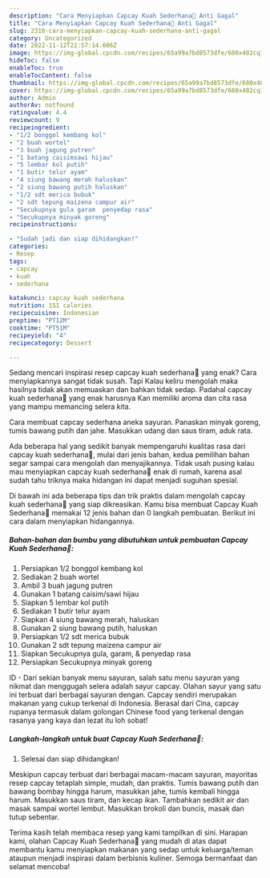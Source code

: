 ```yaml
---
description: "Cara Menyiapkan Capcay Kuah Sederhana🥗 Anti Gagal"
title: "Cara Menyiapkan Capcay Kuah Sederhana🥗 Anti Gagal"
slug: 2310-cara-menyiapkan-capcay-kuah-sederhana-anti-gagal
category: Uncategorized
date: 2022-11-12T22:57:14.606Z
image: https://img-global.cpcdn.com/recipes/65a99a7bd8573dfe/680x482cq70/capcay-kuah-sederhana-foto-resep-utama.jpg
hideToc: false
enableToc: true
enableTocContent: false
thumbnail: https://img-global.cpcdn.com/recipes/65a99a7bd8573dfe/680x482cq70/capcay-kuah-sederhana-foto-resep-utama.jpg
cover: https://img-global.cpcdn.com/recipes/65a99a7bd8573dfe/680x482cq70/capcay-kuah-sederhana-foto-resep-utama.jpg
author: Admin
authorAv: notfound
ratingvalue: 4.4
reviewcount: 9
recipeingredient:
- "1/2 bonggol kembang kol"
- "2 buah wortel"
- "3 buah jagung putren"
- "1 batang caisimsawi hijau"
- "5 lembar kol putih"
- "1 butir telur ayam"
- "4 siung bawang merah haluskan"
- "2 siung bawang putih haluskan"
- "1/2 sdt merica bubuk"
- "2 sdt tepung maizena campur air"
- "Secukupnya gula garam  penyedap rasa"
- "Secukupnya minyak goreng"
recipeinstructions:

- "Sudah jadi dan siap dihidangkan!"
categories:
- Resep
tags:
- capcay
- kuah
- sederhana

katakunci: capcay kuah sederhana 
nutrition: 151 calories
recipecuisine: Indonesian
preptime: "PT12M"
cooktime: "PT51M"
recipeyield: "4"
recipecategory: Dessert

---
```



Sedang mencari inspirasi resep capcay kuah sederhana🥗 yang enak? Cara menyiapkannya sangat tidak susah. Tapi Kalau keliru mengolah maka hasilnya tidak akan memuaskan dan bahkan tidak sedap. Padahal capcay kuah sederhana🥗 yang enak harusnya Kan memiliki aroma dan cita rasa yang mampu memancing selera kita.


Cara membuat capcay sederhana aneka sayuran. Panaskan minyak goreng, tumis bawang putih dan jahe. Masukkan udang dan saus tiram, aduk rata.

Ada beberapa hal yang sedikit banyak mempengaruhi kualitas rasa dari capcay kuah sederhana🥗, mulai dari jenis bahan, kedua pemilihan bahan segar sampai cara mengolah dan menyajikannya. Tidak usah pusing kalau mau menyiapkan capcay kuah sederhana🥗 enak di rumah, karena asal sudah tahu triknya maka hidangan ini dapat menjadi suguhan spesial.


Di bawah ini ada beberapa tips dan trik praktis dalam mengolah capcay kuah sederhana🥗 yang siap dikreasikan. Kamu bisa membuat Capcay Kuah Sederhana🥗 memakai 12 jenis bahan dan 0 langkah pembuatan. Berikut ini cara dalam menyiapkan hidangannya.

<!--inarticleads1-->

##### Bahan-bahan dan bumbu yang dibutuhkan untuk pembuatan Capcay Kuah Sederhana🥗:

1. Persiapkan 1/2 bonggol kembang kol
1. Sediakan 2 buah wortel
1. Ambil 3 buah jagung putren
1. Gunakan 1 batang caisim/sawi hijau
1. Siapkan 5 lembar kol putih
1. Sediakan 1 butir telur ayam
1. Siapkan 4 siung bawang merah, haluskan
1. Gunakan 2 siung bawang putih, haluskan
1. Persiapkan 1/2 sdt merica bubuk
1. Gunakan 2 sdt tepung maizena campur air
1. Siapkan Secukupnya gula, garam, &amp; penyedap rasa
1. Persiapkan Secukupnya minyak goreng


ID - Dari sekian banyak menu sayuran, salah satu menu sayuran yang nikmat dan menggugah selera adalah sayur capcay. Olahan sayur yang satu ini terbuat dari berbagai sayuran dengan. Capcay sendiri merupakan makanan yang cukup terkenal di Indonesia. Berasal dari Cina, capcay rupanya termasuk dalam golongan Chinese food yang terkenal dengan rasanya yang kaya dan lezat itu loh sobat! 

<!--inarticleads2-->

##### Langkah-langkah untuk buat Capcay Kuah Sederhana🥗:


1. Selesai dan siap dihidangkan!

Meskipun capcay terbuat dari berbagai macam-macam sayuran, mayoritas resep capcay tetaplah simple, mudah, dan praktis. Tumis bawang putih dan bawang bombay hingga harum, masukkan jahe, tumis kembali hingga harum. Masukkan saus tiram, dan kecap ikan. Tambahkan sedikit air dan masak sampai wortel lembut. Masukkan brokoli dan buncis, masak dan tutup sebentar. 

Terima kasih telah membaca resep yang kami tampilkan di sini. Harapan kami, olahan Capcay Kuah Sederhana🥗 yang mudah di atas dapat membantu kamu menyiapkan makanan yang sedap untuk keluarga/teman ataupun menjadi inspirasi dalam berbisnis kuliner. Semoga bermanfaat dan selamat mencoba!
